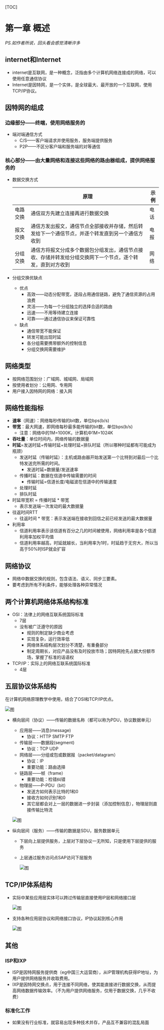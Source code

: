 [TOC]

# 第一章 概述

*PS.如作者所说，回头看会感觉清晰许多*

## internet和Internet

* internet是互联网，是一种概念，泛指由多个计算机网络连接成的网络，可以使用任意通信协议
* Internet是因特网，是一个实体，是全球最大、最开放的一个互联网，使用TCP/IP协议。

## 因特网的组成

### 边缘部分——终端，使用网络服务的

* 端对端通信方式
  * C/S——客户端请求并使用服务，服务端提供服务
  * P2P——不区分客户端和服务端的对等通信

### 核心部分——由大量网络和连接这些网络的路由器组成，提供网络服务的

* 数据交换方式

  |          | 原理                                                         | 示例 |
  | -------- | ------------------------------------------------------------ | ---- |
  | 电路交换 | 通信双方先建立连接再进行数据交换                             | 电话 |
  | 报文交换 | 通信方发出报文，通信节点全部接收并存储，然后转发给下一个通信节点，并逐个转发直到另一个通信方收到 | 电报 |
  | 分组交换 | 通信方将报文分成多个数据包分组发出，通信节点接收、存储并转发给分组交换网下一个节点，逐个转发，直到对方收到 | 网络 |

* 分组交换优缺点

  * 优点
    * 高效——动态分配带宽，逐段占用通信链路，避免了通信资源的占用浪费
    * 灵活——为每一个分组独立的选择合适的路由
    * 迅速——不用等待建立连接
    * 可靠——通过通信协议来保证可靠性
  * 缺点
    * 通信带宽不能保证
    * 转发可能出现时延
    * 各分组需要携带额外的控制信息
    * 分组交换网需要维护

## 网络类型

* 按网络范围划分：广域网、城域网、局域网
* 按使用者划分：公用网、专用网
* 用户接入因特网的网络：接入网

## 网络性能指标

* **速率**（网速）：网络每秒传输的bit数，单位bps(b/s)
* **带宽**：最大网速，即网络每秒最多能传输的bit数，单位bps(b/s)
  * 注意：网络中的1M=1000K，计算机中1M=1024K
* **吞吐量**：单位时间内，网络传输的数据量
* **时延**=发送时延+传输时延+处理时延+排队时延（所以哪种时延都有可能成为瓶颈）
  * 发送时延（传输时延）：主机或路由器开始发送第一个比特到对最后一个比特发送完所需的时间。
    * 发送时延=数据量/发送速率
  * 传播时延：数据在信道中传输需要的时间
    * 传输时延=信道长度/电磁波在信道中的传输速度
  * 处理时延
  * 排队时延
* 时延带宽积 = 传播时延 * 带宽
  * 表示发送端一次发动的最大数据量
* 往返时间RTT
  * 往返时间 * 带宽：表示发送端在接收到回信之前已经发送的最大数据量
* 利用率
  * 信道利用率表示该信道有百分之几的时间被使用，网络利用率是各个信道利用率加权平均值
  * 信道利用率越高，时延就越长，当利用率为1时，时延趋于无穷大，所以当高于50%时ISP就会扩容

##  网络协议

- 网络中数据交换的规则，包含语法、语义、同步三要素。
- 要考虑到所有不利条件，能够处理各种异常情况

## 两个计算机网络体系结构标准

* OSI：法律上的网络互联系统国际标准
  * 7层
  * 没有被广泛遵守的原因
    * 规则的制定缺少商业考虑
    * 实现复杂，运行效率低
    * 网络体系结构层次划分不清楚，有重叠部分
    * 制定周期长，对应产品没有及时投放市场；因特网抢先占据大份额市场，掌握了标准的话语权
* TCP/IP：实际上的网络互联系统国际标准
  * 4层

## 五层协议体系结构

在计算机网络原理教学中使用，结合了OSI和TCP/IP优点。

![图](Snipaste_2020-02-29_20-09-54.png)

* 横向层间（协议）——传输的数据名称（都可以称为PDU，协议数据单元）

  * 应用层——消息(message)
    * 协议：HTTP SMTP FTP
  * 传输层——数据段(segment)
    * 协议：TCP UDP
  * 网络层——分组或包或数据报（packet/datagram）
    * 协议：IP
    * 重要功能：路由选择
  * 链路层——帧（frame）
    * 重要功能：检错纠错
  * 物理层——P-PDU（bit）
    * 发送方如何表示比特的1和0
    * 接收方如何识别1和0
    * 其它层都会对上一层的数据进一步封装（添加控制信息），物理层则直接传输比特流

  ![图](Snipaste_2020-02-29_20-32-32.png)

* 纵向层间（服务）——传输的数据是SDU，服务数据单元

  * 下层向上层提供服务，上层对下层协议一无所知，只是使用下层提供的服务

  * 上层通过服务访问点SAP访问下层服务

    ![图](Snipaste_2020-02-29_22-44-43.png)

## TCP/IP体系结构

* 实际中某些应用层实体可以跨过传输层直接使用IP层和网络接口层

  ![图](Snipaste_2020-02-29_22-58-56.png)

* 支持各种应用层协议和网络接口协议，IP协议起到核心作用

  ![图](Snipaste_2020-02-29_23-00-45.png)

## 其他

### ISP和IXP

- ISP是因特网服务提供商（eg中国三大运营商），从IP管理机构获得IP地址，为用户提供网络服务并收取费用。
- IXP是因特网交换点，用于连接不同网络，使其能直接进行数据交换，从而提高网络数据传输效率。（不为用户提供网络服务，仅用于数据交换，几乎不收费）

### 标准化工作

- 如果没有行业标准，就容易出现多种技术并存，产品互不兼容的混乱局面